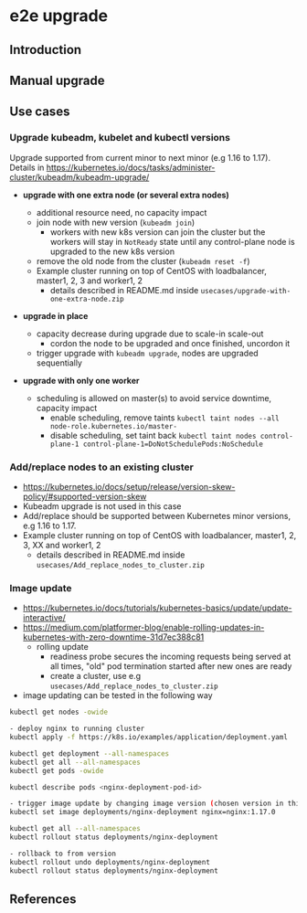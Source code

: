 # e2e upgrade

## Introduction

## Manual upgrade

## Use cases

### Upgrade kubeadm, kubelet and kubectl versions

Upgrade supported from current minor to next minor (e.g 1.16 to 1.17).
Details in <https://kubernetes.io/docs/tasks/administer-cluster/kubeadm/kubeadm-upgrade/>

* **upgrade with one extra node (or several extra nodes)**
   * additional resource need, no capacity impact
   * join node with new version (`kubeadm join`)
      * workers with new k8s version can join the cluster but the workers will stay in `NotReady` state until
      any control-plane node is upgraded to the new k8s version
   * remove the old node from the cluster (`kubeadm reset -f`)
   * Example cluster running on top of CentOS with loadbalancer, master1, 2, 3 and worker1, 2
      * details described in README.md inside `usecases/upgrade-with-one-extra-node.zip`

* **upgrade in place**
   * capacity decrease during upgrade due to scale-in scale-out
      * cordon the node to be upgraded and once finished, uncordon it
   * trigger upgrade with `kubeadm upgrade`, nodes are upgraded sequentially

* **upgrade with only one worker**
   * scheduling is allowed on master(s) to avoid service downtime, capacity impact
      * enable scheduling, remove taints `kubectl taint nodes --all node-role.kubernetes.io/master-`
      * disable scheduling, set taint back `kubectl taint nodes control-plane-1 control-plane-1=DoNotSchedulePods:NoSchedule`

### Add/replace nodes to an existing cluster

* <https://kubernetes.io/docs/setup/release/version-skew-policy/#supported-version-skew>
* Kubeadm upgrade is not used in this case
* Add/replace should be supported between Kubernetes minor versions, e.g 1.16 to 1.17.
* Example cluster running on top of CentOS with loadbalancer, master1, 2, 3, XX and worker1, 2
   * details described in README.md inside `usecases/Add_replace_nodes_to_cluster.zip`

### Image update

* <https://kubernetes.io/docs/tutorials/kubernetes-basics/update/update-interactive/>
* <https://medium.com/platformer-blog/enable-rolling-updates-in-kubernetes-with-zero-downtime-31d7ec388c81>
   * rolling update
      * readiness probe secures the incoming requests being served at all times, "old" pod termination started after new ones are ready
      * create a cluster, use e.g `usecases/Add_replace_nodes_to_cluster.zip`
* image updating can be tested in the following way

```bash
kubectl get nodes -owide

- deploy nginx to running cluster
kubectl apply -f https://k8s.io/examples/application/deployment.yaml

kubectl get deployment --all-namespaces
kubectl get all --all-namespaces
kubectl get pods -owide

kubectl describe pods <nginx-deployment-pod-id>

- trigger image update by changing image version (chosen version in this example is 1.17.0)
kubectl set image deployments/nginx-deployment nginx=nginx:1.17.0

kubectl get all --all-namespaces
kubectl rollout status deployments/nginx-deployment

- rollback to from version
kubectl rollout undo deployments/nginx-deployment
kubectl rollout status deployments/nginx-deployment
```

## References

